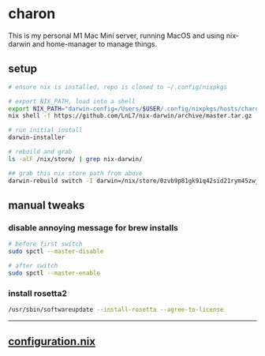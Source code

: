 # charon

This is my personal M1 Mac Mini server, running MacOS and using nix-darwin and home-manager to manage things.

## setup

```bash
# ensure nix is installed, repo is cloned to ~/.config/nixpkgs

# export NIX_PATH, load into a shell
export NIX_PATH="darwin-config=/Users/$USER/.config/nixpkgs/hosts/charon/configuration.nix:nixpkgs=/nix/var/nix/profiles/per-user/root/channels/nixpkgs:$NIX_PATH"
nix shell -f https://github.com/LnL7/nix-darwin/archive/master.tar.gz

# run initial install
darwin-installer

# rebuild and grab
ls -alF /nix/store/ | grep nix-darwin/

## grab this nix store path from above
darwin-rebuild switch -I darwin=/nix/store/0zvb9p81gk91q42sid21rym45zwj9xcw-nix-darwin -I darwin-config=/Users/$USER/.config/nixpkgs/hosts/charon/configuration.nix
```

## manual tweaks

### disable annoying message for brew installs

```bash
# before first switch
sudo spctl --master-disable

# after switch
sudo spctl --master-enable
```

### install rosetta2

```bash
/usr/sbin/softwareupdate --install-rosetta --agree-to-license
```

---

## [configuration.nix](./configuration.nix)
